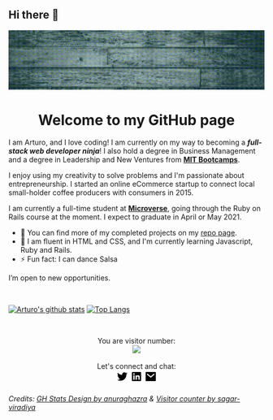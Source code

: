 ## Hi there 👋

![banner](./images/Welcome.gif)

<h1 align="center">Welcome to my GitHub page</h1>

  I am Arturo, and I love coding! I am currently on my way to becoming a ***full-stack web developer ninja***! I also hold a degree in Business Management and a degree in Leadership and New Ventures from <strong><a href="https://bootcamps.mit.edu/">MIT Bootcamps</a></strong>.

  I enjoy using my creativity to solve problems and I'm passionate about entrepreneurship. I started an online eCommerce startup to connect local small-holder coffee producers with consumers in 2015.

   I am currently a full-time student at <a href="https://www.microverse.org/"><strong>Microverse</strong></a>, going through the Ruby on Rails course at the moment. I expect to graduate in April or May 2021.

- 🔭 You can find more of my completed projects on my [repo page](https://github.com/StarSheriff2?tab=repositories).
- 🌱 I am fluent in HTML and CSS, and I'm currently learning Javascript, Ruby and Rails.
- ⚡ Fun fact: I can dance Salsa

I’m open to new opportunities.

<br>

[![Arturo's github stats](https://github-readme-stats.vercel.app/api?username=StarSheriff2&count_private=true&show_icons=true&theme=synthwave)](https://github.com/anuraghazra/github-readme-stats)
[![Top Langs](https://github-readme-stats.vercel.app/api/top-langs/?username=StarSheriff2&layout=compact)](https://github.com/anuraghazra/github-readme-stats)

<br>

<p align="center"> 
  You are visitor number: <br>
  <img src="https://profile-counter.glitch.me/StarSheriff2/count.svg" />
</p>

<div align="center">Let's connect and chat:<br>
  <a href="https://twitter.com/Turo_83"><img src="images/twitter-fill.png"></a>&nbsp;<a href="https://www.linkedin.com/in/arturoalvarezveroy/"><img src="images/linkedin-box-fill.png"></a>&nbsp;<a href="mailto:<nowiki>arturo.coder2020@gmail.com?subject="Hi"><img src="images/mail-fill.png"></a></div>

###### Credits: [GH Stats Design by anuraghazra](https://github.com/anuraghazra) & [Visitor counter by sagar-viradiya](https://github.com/sagar-viradiya)
